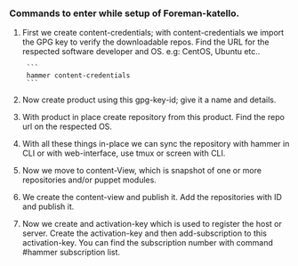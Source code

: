 ### Commands to enter while setup of Foreman-katello. 
1. First we create content-credentials; with content-credentials we import the GPG key to verify the downloadable repos. Find the URL for the respected software developer and OS. e.g: CentOS, Ubuntu etc..

		```
		hammer content-credentials
		```
2. Now create product using this gpg-key-id; give it a name and details.
3. With product in place create repository from this product. Find the repo url on the respected OS.
4. With all these things in-place we can sync the repository with hammer in CLI or with web-interface, use tmux or screen with CLI.
5. Now we move to content-View, which is snapshot of one or more repositories and/or puppet modules. 
6. We create the content-view and publish it. Add the repositories with ID and publish it.
7. Now we create and activation-key which is used to register the host or server. Create the activation-key and then add-subscription to this activation-key. You can find the subscription number with command #hammer subscription list.  
